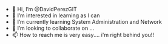 - 👋 Hi, I’m @DavidPerezGIT
- 👀 I’m interested in learning as I can
- 🌱 I’m currently learning System Administration and Network
- 💞️ I’m looking to collaborate on ...
- 📫 How to reach me is very easy.... i'm right behind you!!

<!---
DavidPerezGIT/DavidPerezGIT is a ✨ special ✨ repository because its `README.md` (this file) appears on your GitHub profile.
You can click the Preview link to take a look at your changes.
--->
